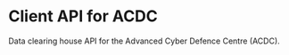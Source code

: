 Client API for ACDC
===================

Data clearing house API for the Advanced Cyber Defence Centre (ACDC).



